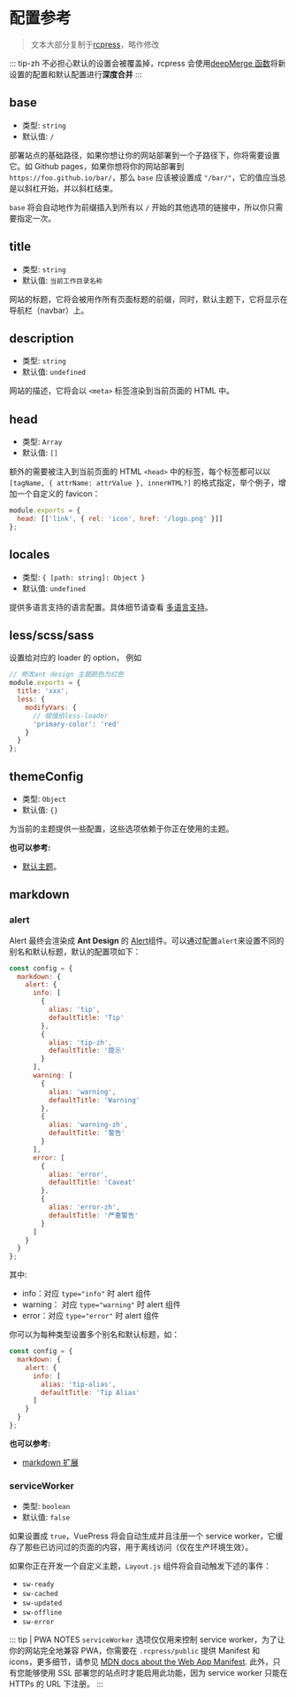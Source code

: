 # 配置参考

> 文本大部分复制于[rcpress](https://rcpress.vuejs.org/zh/config/)，略作修改

::: tip-zh
不必担心默认的设置会被覆盖掉，rcpress 会使用[deepMerge 函数](https://github.com/YvesCoding/rcpress/blob/e85108dbac8fdd09d0d1673bb4d4b37b64e4cfbc/packages/rcpress/lib/util.js#L5)将新设置的配置和默认配置进行**深度合并**
:::

## base

- 类型: `string`
- 默认值: `/`

部署站点的基础路径，如果你想让你的网站部署到一个子路径下，你将需要设置它。如 Github pages，如果你想将你的网站部署到 `https://foo.github.io/bar/`，那么 `base` 应该被设置成 `"/bar/"`，它的值应当总是以斜杠开始，并以斜杠结束。

`base` 将会自动地作为前缀插入到所有以 `/` 开始的其他选项的链接中，所以你只需要指定一次。

## title

- 类型: `string`
- 默认值: `当前工作目录名称`

网站的标题，它将会被用作所有页面标题的前缀，同时，默认主题下，它将显示在导航栏（navbar）上。

## description

- 类型: `string`
- 默认值: `undefined`

网站的描述，它将会以 `<meta>` 标签渲染到当前页面的 HTML 中。

## head

- 类型: `Array`
- 默认值: `[]`

额外的需要被注入到当前页面的 HTML `<head>` 中的标签，每个标签都可以以 `[tagName, { attrName: attrValue }, innerHTML?]` 的格式指定，举个例子，增加一个自定义的 favicon：

```js
module.exports = {
  head: [['link', { rel: 'icon', href: '/logo.png' }]]
};
```

## locales

- 类型: `{ [path: string]: Object }`
- 默认值: `undefined`

提供多语言支持的语言配置。具体细节请查看 [多语言支持](../guide/i18n)。

## less/scss/sass

设置给对应的 loader 的 option， 例如

```js
// 修改ant design 主题颜色为红色
module.exports = {
  title: 'xxx',
  less: {
    modifyVars: {
      // 赋值给less-loader
      'primary-color': 'red'
    }
  }
};
```

## themeConfig

- 类型: `Object`
- 默认值: `{}`

为当前的主题提供一些配置，这些选项依赖于你正在使用的主题。

**也可以参考:**

- [默认主题](../default-theme-config/)。

## markdown

### alert

Alert 最终会渲染成 **Ant Design** 的 [Alert](https://ant.design/components/alert-cn/)组件。可以通过配置`alert`来设置不同的别名和默认标题，默认的配置项如下：

```js
const config = {
  markdown: {
    alert: {
      info: [
        {
          alias: 'tip',
          defaultTitle: 'Tip'
        },
        {
          alias: 'tip-zh',
          defaultTitle: '提示'
        }
      ],
      warning: [
        {
          alias: 'warning',
          defaultTitle: 'Warning'
        },
        {
          alias: 'warning-zh',
          defaultTitle: '警告'
        }
      ],
      error: [
        {
          alias: 'error',
          defaultTitle: 'Caveat'
        },
        {
          alias: 'error-zh',
          defaultTitle: '严重警告'
        }
      ]
    }
  }
};
```

其中:

- info：对应 `type="info"` 时 alert 组件
- warning： 对应 `type="warning"` 时 alert 组件
- error：对应 `type="error"` 时 alert 组件

你可以为每种类型设置多个别名和默认标题，如：

```js
const config = {
  markdown: {
    alert: {
      info: [
        alias: 'tip-alias',
        defaultTitle: 'Tip Alias'
      ]
    }
  }
};
```

**也可以参考:**

- [markdown 扩展](../guide/markdown/)

### serviceWorker

- 类型: `boolean`
- 默认值: `false`

如果设置成 `true`，VuePress 将会自动生成并且注册一个 service worker，它缓存了那些已访问过的页面的内容，用于离线访问（仅在生产环境生效）。

如果你正在开发一个自定义主题，`Layout.js` 组件将会自动触发下述的事件：

- `sw-ready`
- `sw-cached`
- `sw-updated`
- `sw-offline`
- `sw-error`

::: tip | PWA NOTES
`serviceWorker` 选项仅仅用来控制 service worker，为了让你的网站完全地兼容 PWA，你需要在 `.rcpress/public` 提供 Manifest 和 icons，更多细节，请参见 [MDN docs about the Web App Manifest](https://developer.mozilla.org/en-US/docs/Web/Manifest).
此外，只有您能够使用 SSL 部署您的站点时才能启用此功能，因为 service worker 只能在 HTTPs 的 URL 下注册。
:::
